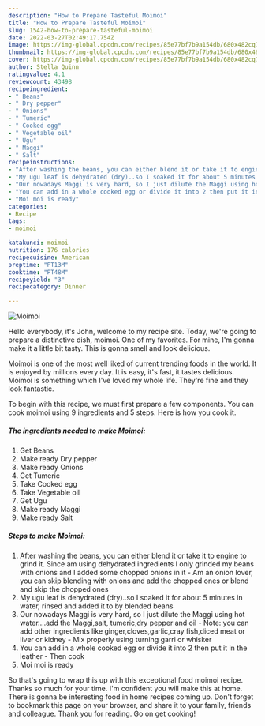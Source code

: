 ```yaml
---
description: "How to Prepare Tasteful Moimoi"
title: "How to Prepare Tasteful Moimoi"
slug: 1542-how-to-prepare-tasteful-moimoi
date: 2022-03-27T02:49:17.754Z
image: https://img-global.cpcdn.com/recipes/85e77bf7b9a154db/680x482cq70/moimoi-recipe-main-photo.jpg
thumbnail: https://img-global.cpcdn.com/recipes/85e77bf7b9a154db/680x482cq70/moimoi-recipe-main-photo.jpg
cover: https://img-global.cpcdn.com/recipes/85e77bf7b9a154db/680x482cq70/moimoi-recipe-main-photo.jpg
author: Stella Quinn
ratingvalue: 4.1
reviewcount: 43498
recipeingredient:
- " Beans"
- " Dry pepper"
- " Onions"
- " Tumeric"
- " Cooked egg"
- " Vegetable oil"
- " Ugu"
- " Maggi"
- " Salt"
recipeinstructions:
- "After washing the beans, you can either blend it or take it to engine to grind it. Since am using dehydrated ingredients I only grinded my beans with onions and I added some chopped onions in it Am an onion lover, you can skip blending with onions and add the chopped ones or blend and skip the chopped ones"
- "My ugu leaf is dehydrated (dry)..so I soaked it for about 5 minutes in water, rinsed and added it to by blended beans"
- "Our nowadays Maggi is very hard, so I just dilute the Maggi using hot water....add the Maggi,salt, tumeric,dry pepper and oil Note: you can add other ingredients like ginger,cloves,garlic,cray fish,diced meat or liver or kidney Mix properly using turning garri or whisker"
- "You can add in a whole cooked egg or divide it into 2 then put it in the leather Then cook"
- "Moi moi is ready"
categories:
- Recipe
tags:
- moimoi

katakunci: moimoi 
nutrition: 176 calories
recipecuisine: American
preptime: "PT13M"
cooktime: "PT48M"
recipeyield: "3"
recipecategory: Dinner

---
```



![Moimoi](https://img-global.cpcdn.com/recipes/85e77bf7b9a154db/680x482cq70/moimoi-recipe-main-photo.jpg)

Hello everybody, it's John, welcome to my recipe site. Today, we're going to prepare a distinctive dish, moimoi. One of my favorites. For mine, I'm gonna make it a little bit tasty. This is gonna smell and look delicious.

Moimoi is one of the most well liked of current trending foods in the world. It is enjoyed by millions every day. It is easy, it's fast, it tastes delicious. Moimoi is something which I've loved my whole life. They're fine and they look fantastic.




To begin with this recipe, we must first prepare a few components. You can cook moimoi using 9 ingredients and 5 steps. Here is how you cook it.

<!--inarticleads1-->

##### The ingredients needed to make Moimoi:

1. Get  Beans
1. Make ready  Dry pepper
1. Make ready  Onions
1. Get  Tumeric
1. Take  Cooked egg
1. Take  Vegetable oil
1. Get  Ugu
1. Make ready  Maggi
1. Make ready  Salt




<!--inarticleads2-->

##### Steps to make Moimoi:

1. After washing the beans, you can either blend it or take it to engine to grind it. Since am using dehydrated ingredients I only grinded my beans with onions and I added some chopped onions in it - Am an onion lover, you can skip blending with onions and add the chopped ones or blend and skip the chopped ones
1. My ugu leaf is dehydrated (dry)..so I soaked it for about 5 minutes in water, rinsed and added it to by blended beans
1. Our nowadays Maggi is very hard, so I just dilute the Maggi using hot water....add the Maggi,salt, tumeric,dry pepper and oil - Note: you can add other ingredients like ginger,cloves,garlic,cray fish,diced meat or liver or kidney - Mix properly using turning garri or whisker
1. You can add in a whole cooked egg or divide it into 2 then put it in the leather - Then cook
1. Moi moi is ready




So that's going to wrap this up with this exceptional food moimoi recipe. Thanks so much for your time. I'm confident you will make this at home. There is gonna be interesting food in home recipes coming up. Don't forget to bookmark this page on your browser, and share it to your family, friends and colleague. Thank you for reading. Go on get cooking!
